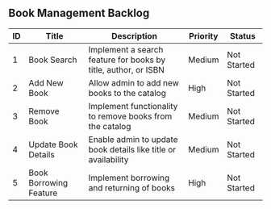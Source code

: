 ## Book Management Backlog

| ID  | Title                  | Description                                                   | Priority | Status      |
| --- | ---------------------- | ------------------------------------------------------------- | -------- | ----------- |
| 1   | Book Search             | Implement a search feature for books by title, author, or ISBN | Medium   | Not Started |
| 2   | Add New Book            | Allow admin to add new books to the catalog                   | High     | Not Started |
| 3   | Remove Book             | Implement functionality to remove books from the catalog      | Medium   | Not Started |
| 4   | Update Book Details     | Enable admin to update book details like title or availability| Medium   | Not Started |
| 5   | Book Borrowing Feature  | Implement borrowing and returning of books                    | High     | Not Started |

